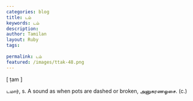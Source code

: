 ```yaml
---
categories: blog
title: டம்
keywords: டம்
description: 
author: Tamilan
layout: Ruby
tags: 
 
permalink: டம்
featured: /images/ttak-48.png
---
```

  
[ ṭam ]  
  
டமார், s. A sound as when pots are dashed or broken, அனுகரணஓசை. (c.)
